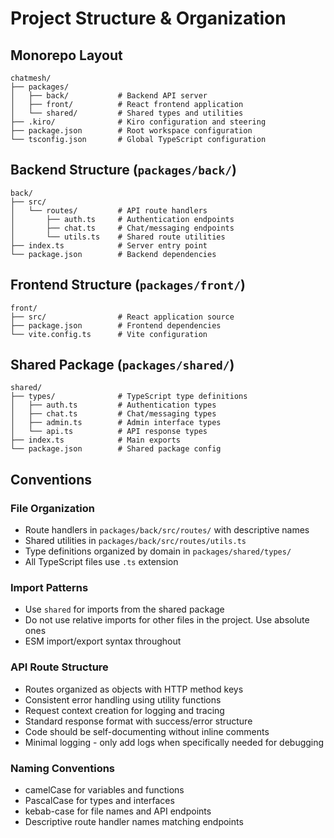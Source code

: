 # Project Structure & Organization

## Monorepo Layout
```
chatmesh/
├── packages/
│   ├── back/           # Backend API server
│   ├── front/          # React frontend application
│   └── shared/         # Shared types and utilities
├── .kiro/              # Kiro configuration and steering
├── package.json        # Root workspace configuration
└── tsconfig.json       # Global TypeScript configuration
```

## Backend Structure (`packages/back/`)
```
back/
├── src/
│   └── routes/         # API route handlers
│       ├── auth.ts     # Authentication endpoints
│       ├── chat.ts     # Chat/messaging endpoints
│       └── utils.ts    # Shared route utilities
├── index.ts            # Server entry point
└── package.json        # Backend dependencies
```

## Frontend Structure (`packages/front/`)
```
front/
├── src/                # React application source
├── package.json        # Frontend dependencies
└── vite.config.ts      # Vite configuration
```

## Shared Package (`packages/shared/`)
```
shared/
├── types/              # TypeScript type definitions
│   ├── auth.ts         # Authentication types
│   ├── chat.ts         # Chat/messaging types
│   ├── admin.ts        # Admin interface types
│   └── api.ts          # API response types
├── index.ts            # Main exports
└── package.json        # Shared package config
```

## Conventions

### File Organization
- Route handlers in `packages/back/src/routes/` with descriptive names
- Shared utilities in `packages/back/src/routes/utils.ts`
- Type definitions organized by domain in `packages/shared/types/`
- All TypeScript files use `.ts` extension

### Import Patterns
- Use `shared` for imports from the shared package
- Do not use relative imports for other files in the project. Use absolute ones
- ESM import/export syntax throughout

### API Route Structure
- Routes organized as objects with HTTP method keys
- Consistent error handling using utility functions
- Request context creation for logging and tracing
- Standard response format with success/error structure
- Code should be self-documenting without inline comments
- Minimal logging - only add logs when specifically needed for debugging

### Naming Conventions
- camelCase for variables and functions
- PascalCase for types and interfaces
- kebab-case for file names and API endpoints
- Descriptive route handler names matching endpoints